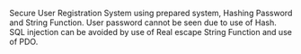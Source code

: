 Secure User Registration System using prepared system, Hashing Password and String Function. User password cannot be seen due to use of Hash. SQL injection can be avoided by use of Real escape  String Function and use of PDO.
